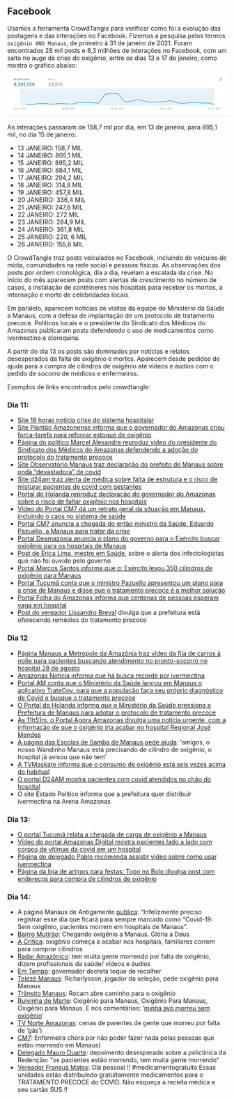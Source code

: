 ## Facebook
Usamos a ferramenta CrowdTangle para verificar como foi a evolução das postagens e das interações no Facebook. Fizemos a pesquisa pelos termos `oxigênio AND Manaus`, de primeiro à 31 de janeiro de 2021. Foram encontrados 28 mil posts e 8,3 milhões de interações no Facebook, com um salto no auge da crise do oxigênio, entre os dias 13 e 17 de janeiro, como mostra o gráfico abaixo:

![Alt text](https://raw.githubusercontent.com/biamuniz/trabalhofinal_osint/main/media_timeline/facebook.png)

As interações passaram de 158,7 mil por dia, em 13 de janeiro, para 895,1 mil, no dia 15 de janeiro:
* 13 JANEIRO: 158,7 MIL
* 14 JANEIRO: 805,1 MIL
* 15 JANEIRO: 895,2 MIL
* 16 JANEIRO: 884,1 MIL
* 17 JANEIRO: 294,2 MIL
* 18 JANEIRO: 314,8 MIL
* 19 JANEIRO: 457,8 MIL
* 20 JANEIRO: 336,4 MIL
* 21 JANEIRO: 247,6 MIL
* 22 JANEIRO: 272 MIL
* 23 JANEIRO: 284,9 MIL
* 24 JANEIRO: 361,8 MIL
* 25 JANEIRO: 220, 6 MIL
* 26 JANEIRO: 155,6 MIL

O CrowdTangle traz posts veiculados no Facebook, incluindo de veículos de mídia, comunidades na rede social e pessoas físicas. As observações dos posts por ordem cronológica, dia a dia, revelam a escalada da crise. No início do mês aparecem posts com alertas de crescimento no número de casos, a instalação de contêineres nos hospitais para receber os mortos, a internação e morte de celebridades locais. 

Em paralelo, aparecem notícias de visitas da equipe do Ministério da Saúde a Manaus, com a defesa de implantação de um protocolo de tratamento precoce. Políticos locais e o presidente do Sindicato dos Médicos do Amazonas publicaram posts defendendo o uso de medicamentos como ivermectina e cloroquina.

A partir do dia 13 os posts são dominados por notícias e relatos desesperados da falta de oxigênio e mortes. Aparecem desde pedidos de ajuda para a compra de cilindros de oxigênio até vídeos e áudios com o pedido de socorro de médicos e enfermeiros. 

Exemplos de links encontrados pelo crowdtangle:
### Dia 11:
* [Site 18 horas noticia crise do sistema hospitalar](https://18horas.com.br/amazonas/nova-onda-da-covid-19-no-estado-causa-falta-de-leitos-em-manaus-e-lota-ate-utis-infantis-informa-uol/)
* [Site Plantão Amazonense informa que o governador do Amazonas criou força-tarefa para reforçar estoque de oxigênio](https://www.facebook.com/1615236742109736/posts/2549903555309712)
* [Página do político Marcel Alexandre reproduz vídeo do presidente do Sindicato dos Médicos do Amazonas defendendo a adoção do protocolo do tratamento precoce](https://www.facebook.com/watch/?v=407132207375621)
* [Site Observatório Manaus traz declaração do prefeito de Manaus sobre onda “devastadora” de covid](https://observatoriomanaus.com/2021/01/david-almeida-diz-ser-devastadora-segunda-onda-com-recorde-de-144-enterros/)
* [Site d24am traz alerta de médica sobre falta de estrutura e o risco de misturar pacientes de covid com gestantes](https://d24am.com/coronavirus-no-amazonas/o-governo-esta-completamente-perdido-diz-medica-sobre-pacientes-com-covid-nas-maternida)
* [Portal do Holanda reproduz declaração do governador do Amazonas sobre o risco de faltar oxigênio nos hospitais](https://www.portaldoholanda.com.br/amazonas/amazonas-pode-ficar-sem-oxigenio-governador-diz-que-situacao-e-dramatica)
* [Vídeo do Portal CM7 dá um retrato geral da situação em Manaus, incluindo o caos no sistema de saúde](https://www.facebook.com/PortalCM7noticiasmanaus/videos/422830398945124)
* [Portal CM7 anuncia a chegada do então ministro da Saúde, Eduardo Pazuello, a Manaus para tratar da crise](https://portalcm7.com/noticias/eduardo-pazuello-chega-em-manaus-para-anunciar-novas-acoes-de-combate-a-covid-19/)
* [Portal Deamazonia anuncia o plano do governo para o Exército buscar oxigênio para os hospitais de Manaus](https://www.deamazonia.com.br/?q=278-conteudo-190646-com-hospitais-sem-oxigenio-wilson-anuncia-apoio-do-exercito-para-transportar-insumo)
* [Post de Érica Lima, mestre em Saúde](https://www.facebook.com/104215881252841/posts/222779239396504), sobre o alerta dos infectologistas que não foi ouvido pelo governo
* [Portal Marcos Santos informa que o: Exército levou 350 cilindros de oxigênio para Manaus](https://www.portalmarcossantos.com.br/2021/01/11/forca-aerea-transporta-350-cilindros-de-oxigenio-de-belem-para-manaus-a-pedido-do-governo-estadual/)
* [Portal Tucumã conta que o ministro Pazuello apresentou um plano para a crise de Manaus e disse  que o tratamento precoce é a melhor solução](https://www.facebook.com/375217322606732/posts/3455527094575724)
* [Portal Folha do Amazonas informa que centenas de pessoas esperam vaga em hospital](https://www.facebook.com/1979807445437086/posts/3659777207440093)
* [Post do vereador Lissandro Breval](https://www.facebook.com/302254110116330/posts/1377702335904830) divulga que a prefeitura está oferecendo remédios do tratamento precoce

### Dia 12
* [Página Manaus a Metrópole da Amazônia traz vídeo da fila de carros à noite para pacientes buscando atendimento no pronto-socorro no hospital 28 de agosto](https://www.facebook.com/watch/?v=416781659564366)
* [Amazonas Notícia informa que há busca recorde por ivermectina](https://amazonasnoticias.com.br/mascaras-alcool-gel-e-ivermectina-tem-recorde-de-vendas-em-farmacias-do-grupo-tapajos/?utm_source=dlvr.it&utm_medium=facebook)
* [Portal AM conta que o Ministério da Saúde lançou em Manaus o aplicativo TrateCov, para que a população faça seu próprio diagnóstico de Covid e busque o tratamento precoce](https://www.facebook.com/110345570411737/posts/414400603339564)
* [O Portal do Holanda informa que o Ministério da Saúde pressiona a Prefeitura de Manaus para adotar o protocolo de tratamento precoce](https://www.portaldoholanda.com.br/amazonas/covid-ms-pressiona-prefeitura-de-manaus-distribuir-remedios-sem-eficacia)
* [Às 11h51m, o Portal Agora Amazonas divulga uma notícia urgente, com a informação de que o oxigênio iria acabar no hospital Regional José Mendes](https://www.facebook.com/697892216998592/posts/3604308183023633)
* [A página das Escolas de Samba de Manaus pede ajuda](https://www.facebook.com/209413545781060/posts/3551746018214446): ‘amigos, o nosso Wandinho Manaus está precisando de cilindro de oxigênio, o hospital já avisou que não tem’
* [A TVMaskate informa que o consumo de oxigênio está seis vezes acima do habitual](https://www.facebook.com/watch/live/?ref=watch_permalink&v=3745779352173960)
* [O portal D24AM mostra pacientes com covid  atendidos no chão do hospital](https://www.facebook.com/2072898929619486/posts/2862669983975706)
* O site Estado Político informa que a prefeitura quer distribuir ivermectina na Arena Amazonas


### Dia 13:
* [O portal Tucumã relata a chegada de carga de oxigênio a Manaus](https://www.portaltucuma.com.br/carga-extra-de-50-mil-metros-cubicos-de-oxigenio-desembarca-em-manaus-para-abastecer-hospitais/)
* [Vídeo do portal Amazonas Digital mostra pacientes lado a lado com corpos de vítimas da covid em um hospital](https://www.facebook.com/watch/?v=249149269924550)
* [Página do delegado Pablo recomenda assistir vídeo sobre como usar ivermectina](https://www.facebook.com/watch/?v=831807504219364)
* [Página da loja de artigos para festas: Topo no Bolo divulga post com endereços para compra de cilindros de oxigênio](https://www.facebook.com/114889415711316/posts/968446407022275)

### Dia 14:
* A página Manaus de Antigamente [publica](https://www.facebook.com/423499737713490/posts/4104525609610866): “Infelizmente preciso registrar esse dia que ficará para sempre marcado como “Covid-19: Sem oxigênio, pacientes morrem em hospitais de Manaus”.
* [Bairro Mutirão](https://www.facebook.com/450917778428661/posts/1634606183393142): Chegando oxigênio a Manaus. Glória a Deus
* [A Crítica](https://www.facebook.com/175887955775026/posts/4064617560235360): oxigênio começa a acabar nos hospitais, familiares correm para comprar cilindros
* [Radar Amazônico](https://radaramazonico.com.br/tem-muita-gente-morrendo-por-falta-de-oxigenio-dizem-profissionais-de-saude-ao-radar-em-pedidos-de-socorro-ouvir-audios/): tem muita gente morrendo por falta de oxigênio, dizem profissionais da saúde/ vídeos e áudios
* [Em Tempo](https://emtempo.com.br/amazonas/287040/wilson-lima-decreta-toque-de-recolher-das-19h-as-6h-no-amazonas?d=1): governador decreta toque de recolher
* [Telezé Manaus](https://www.facebook.com/1918023541595026/posts/3855804787816882): Richarlysson, jogador da seleção, pede oxigênio para Manaus
* [Trânsito Manaus](https://www.facebook.com/watch/?v=405732664034654): Rocam abre caminho para o oxigênio
* [Ruivinha de Marte](https://www.facebook.com/100053565525784/posts/201618784966971): Oxigênio para Manaus, Oxigênio Para Manaus, Oxigênio para Manaus. E nos comentários: ‘[minha avó morreu sem oxigênio](https://www.facebook.com/meuki.tatoo?comment_id=Y29tbWVudDoyMDE2MTg3ODQ5NjY5NzFfMjAxNjQ4NjcxNjMwNjQ5)’
* [TV Norte Amazonas](https://www.facebook.com/watch/?v=797441840841189): cenas de parentes de gente que morreu por falta de ‘gás’)
* [CM7](https://portalcm7.com/noticias/enfermeira-chora-por-nao-poder-fazer-nada-pelas-pessoas-que-estao-morrendo-em-manaus-veja-video/): Enfermeira chora por não poder fazer nada pelas pessoas que estão morrendo em Manaus)
* [Delegado Mauro Duarte](https://www.facebook.com/watch/?v=1771761072992266): depoimento desesperado sobre a policlínica da Redenção: "os pacientes estão morrendo, tem muita gente morrendo"
* [Vereador  Fransuá Matos](https://www.facebook.com/1130244030436316/posts/3406780516115978):
Olá pessoal !!
#medicamentogratuito
Essas unidades estão distribuindo gratuitamente medicamentos para o TRATAMENTO PRECOCE do COVID.
Não esqueça a receita médica e seu cartão SUS !!
 
